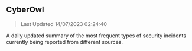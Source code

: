 ## CyberOwl 
> Last Updated 14/07/2023 02:24:40 


A daily updated summary of the most frequent types of security incidents currently being reported from different sources.

